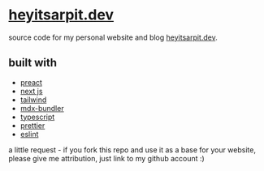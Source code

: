# [heyitsarpit.dev](https://heyitsarpit.dev)

source code for my personal website and blog [heyitsarpit.dev](https://heyitsarpit.dev).

## built with

- [preact](https://preactjs.com/)
- [next js](https://nextjs.org/)
- [tailwind](https://tailwindcss.com/)
- [mdx-bundler](https://github.com/kentcdodds/mdx-bundler)
- [typescript](https://www.typescriptlang.org/)
- [prettier](https://github.com/prettier/prettier)
- [eslint](https://eslint.org/)

a little request - if you fork this repo and use it as a base for your website, please give me attribution, just link to my github account :)
